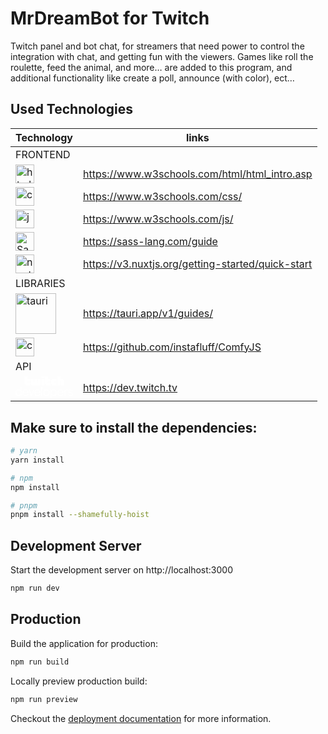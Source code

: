 # MrDreamBot for Twitch

Twitch panel and bot chat, for streamers that need power to control the integration with chat,  and getting fun with the viewers. Games like roll the roulette, feed the animal, and more… are added to  this program, and additional functionality like create a poll, announce (with color), ect…

## Used Technologies
|Technology | links |
--- | --- |
|FRONTEND
|<img src="https://cdn-icons-png.flaticon.com/512/1051/1051277.png" alt="html" title="HTML" width="30"/>| https://www.w3schools.com/html/html_intro.asp|
|<img src="https://cdn-icons-png.flaticon.com/512/732/732190.png" alt="css" title="CSS" width="30"/> | https://www.w3schools.com/css/
| <img src="https://cdn-icons-png.flaticon.com/512/1199/1199124.png" alt="js" title="JavaScript" width="30"/> | https://www.w3schools.com/js/ 
| <img alt="Sass" height="30" src="https://sass-lang.com/assets/img/logos/logo-b6e1ef6e.svg"> | https://sass-lang.com/guide
|<img src="https://external-content.duckduckgo.com/iu/?u=https%3A%2F%2Fwww.nuxtjs.cn%2Flogos%2Fnuxt-icon-white%402x.png&f=1&nofb=1" alt="nuxtjs" title="NuxtJS" width="30"/> |https://v3.nuxtjs.org/getting-started/quick-start
|LIBRARIES
| <img src="https://d33wubrfki0l68.cloudfront.net/4112b407ce93d899a0e499bbefa9fc172b11685e/49ffa/meta/tauri_logo_dark.svg" alt="tauri" title="Tauri" width="65"/> | https://tauri.app/v1/guides/
|<img src="https://avatars.githubusercontent.com/u/35773245?s=48&v=4" alt="comfyjs" title="ComfyJS" width="30"/> | https://github.com/instafluff/ComfyJS
|API
|<svg xmlns="http://www.w3.org/2000/svg" viewBox="0 0 1611.81 623"><defs><style>.cls-1{fill:#fff;}</style></defs><title>Asset 20</title><g id="Layer_2" data-name="Layer 2"><g id="Layer_1-2" data-name="Layer 1"><path class="cls-1" d="M0,460.15c0-52.48,30.7-92.82,86.75-92.82,25.35,0,48.46,12.39,59.17,31.67V296h29V550h-29V521c-10.71,19.63-33.82,32-59.17,32C30.7,553,0,512.63,0,460.15Zm148.87,0c0-40.7-23.57-67.11-59.62-67.11s-60,26.41-60,67.11,23.92,67.12,60,67.12S148.87,500.85,148.87,460.15ZM368.92,492c-6.06,36.77-38,61-82.61,61-53.2,0-88.89-42.48-88.89-93.89,0-52.84,32.84-91.75,85.67-91.75,52.48,0,83.9,36.42,83.9,84.25A106.94,106.94,0,0,1,365.92,464h-140c2.15,37.13,26.47,63.62,60.39,63.62,29.27,0,47.9-13.13,53.61-35.62Zm-142-51h111c-2.14-30.34-22.7-49.39-54.83-49.39C252.75,391.61,232.28,409.23,226.92,441Zm140-71h29l51.35,144.41L497.92,370h30l-66,180h-29Zm330,122c-6.06,36.77-38.2,61-82.82,61-53.2,0-88.9-42.48-88.9-93.89,0-52.84,32.85-91.75,85.68-91.75,52.48,0,83.9,36.42,83.9,84.25a112.11,112.11,0,0,1-.86,12.42h-140c2.15,37.13,26.26,63.62,60.18,63.62,29.27,0,48.11-13.13,53.82-35.62ZM554.83,441.23H665.5c-2.14-30.34-22.49-49.62-54.62-49.62C580.54,391.61,560.19,409.46,554.83,441.23ZM720.92,296h29V550h-29ZM773.7,460.15c0-54.26,38.2-92.82,91.39-92.82,53.55,0,91.75,38.56,91.75,92.82,0,53.91-38.2,92.82-91.75,92.82C811.9,553,773.7,514.06,773.7,460.15Zm153.87,0c0-39.27-25.35-67.11-62.48-67.11C828.32,393,803,420.88,803,460.15s25.34,67.12,62.11,67.12C902.22,527.27,927.57,499.42,927.57,460.15ZM980.92,370h29v30c11.07-19.63,33.81-32.67,59.52-32.67,55.69,0,86.39,40.34,86.39,92.82S1124.41,553,1068.72,553c-25.34,0-48.09-12.69-58.8-32V623h-29Zm145.28,90.15c0-40.7-23.56-67.11-59.62-67.11S1007,419.45,1007,460.15s23.56,67.12,59.62,67.12S1126.2,500.85,1126.2,460.15ZM1342.92,492c-6.06,36.77-37.51,61-82.14,61-53.19,0-88.89-42.48-88.89-93.89,0-52.84,32.84-91.75,85.68-91.75,52.48,0,83.89,36.42,83.89,84.25a121.33,121.33,0,0,1-.54,12.42h-141c2.15,37.13,26.95,63.62,60.86,63.62,29.28,0,47.43-13.13,53.14-35.62Zm-141.4-50.77h110.67c-2.14-30.34-22.49-49.62-54.62-49.62C1227.22,391.61,1206.88,409.46,1201.52,441.23ZM1442.92,396c-36.41,0-47.05,32.38-47.05,73.86l.05,80.14h-29V370h29l-.05,36.6c7.49-24.63,22.49-36.41,48.9-36.41l23.15-.19v26Zm31,96h28c2.5,23.2,17.79,36,43.85,36,22.49,0,37.48-12.5,37.48-27.13,0-53.55-104.6-5.36-104.6-83.18,0-30.35,25.71-50.34,63.55-50.34,39.63,0,66.58,21.47,68.72,54.67h-28c-2.49-22.85-25-30.39-41.43-30.39-21.07,0-35,10-35,25.7,0,48.55,105.31.36,105.31,82.82,0,32.13-26.41,52.84-66,52.84C1504,553,1476.78,529.48,1473.92,492ZM335.92,70V0h-80V210l40,40h110V170h-70V150h70V70Zm290,0V170h-20V70h-80V170h-20V70h-80V210l40,40h240V70Zm100,0V250h80V70Zm0-70V50h80V0Zm310,70-40,40V210l40,40h120V170h-80V150h80V70Zm280,0h-60V0h-80V250h80V150h20V250h80V110Zm-410,0V0h-80V210l40,40h110V170h-70V150h70V70Z"></path></g></g></svg> | https://dev.twitch.tv


## Make sure to install the dependencies:

```bash
# yarn
yarn install

# npm
npm install

# pnpm
pnpm install --shamefully-hoist
```

## Development Server

Start the development server on http://localhost:3000

```bash
npm run dev
```

## Production

Build the application for production:

```bash
npm run build
```

Locally preview production build:

```bash
npm run preview
```

Checkout the [deployment documentation](https://v3.nuxtjs.org/guide/deploy/presets) for more information.
